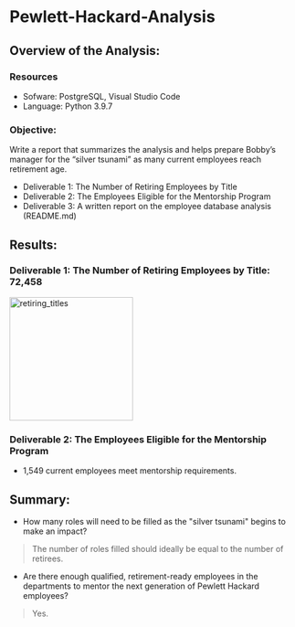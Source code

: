 # Pewlett-Hackard-Analysis

## Overview of the Analysis:

### Resources
- Sofware: PostgreSQL, Visual Studio Code
- Language: Python 3.9.7

### Objective: 

Write a report that summarizes the analysis and helps prepare Bobby’s manager for the “silver tsunami” as many current employees reach retirement age.

- Deliverable 1: The Number of Retiring Employees by Title
- Deliverable 2: The Employees Eligible for the Mentorship Program
- Deliverable 3: A written report on the employee database analysis (README.md)

## Results: 

### Deliverable 1: The Number of Retiring Employees by Title: 72,458

<img width="216" alt="retiring_titles" src="https://user-images.githubusercontent.com/93845867/153806419-2301ff7a-54e2-4e95-ad57-fd1831bf355f.png">

### Deliverable 2: The Employees Eligible for the Mentorship Program

- 1,549 current employees meet mentorship requirements.

## Summary:

- How many roles will need to be filled as the "silver tsunami" begins to make an impact? 

>The number of roles filled should ideally be equal to the number of retirees.

- Are there enough qualified, retirement-ready employees in the departments to mentor the next generation of Pewlett Hackard employees?

>Yes. 
